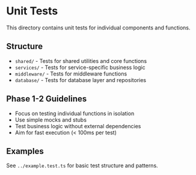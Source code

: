 # Unit Tests

This directory contains unit tests for individual components and functions.

## Structure

- `shared/` - Tests for shared utilities and core functions
- `services/` - Tests for service-specific business logic  
- `middleware/` - Tests for middleware functions
- `database/` - Tests for database layer and repositories

## Phase 1-2 Guidelines

- Focus on testing individual functions in isolation
- Use simple mocks and stubs
- Test business logic without external dependencies
- Aim for fast execution (< 100ms per test)

## Examples

See `../example.test.ts` for basic test structure and patterns.